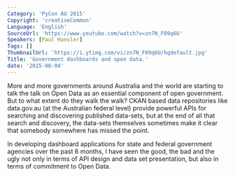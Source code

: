 ```yaml
---
Category: 'PyCon AU 2015'
Copyright: 'creativeCommon'
Language: 'English'
SourceUrl: 'https://www.youtube.com/watch?v=zn7N_F09q6U'
Speakers: [Paul Haesler]
Tags: []
ThumbnailUrl: 'https://i.ytimg.com/vi/zn7N_F09q6U/hqdefault.jpg'
Title: 'Government dashboards and open data.'
date: '2015-08-04'
---
```

More and more governments around Australia and the world are starting to talk the talk on Open Data as an essential component of open government.  But to what extent do they walk the walk?  CKAN based data repositories like data.gov.au (at the Australian federal level) provide powerful APIs for searching and discovering published data-sets, but at the end of all that search and discovery, the data-sets themselves sometimes make it clear that somebody somewhere has missed the point.

In developing dashboard applications for state and federal government agencies over the past 6 months, I have seen the good, the bad and the ugly not only in terms of API design and data set presentation, but also in terms of commitment to Open Data.

